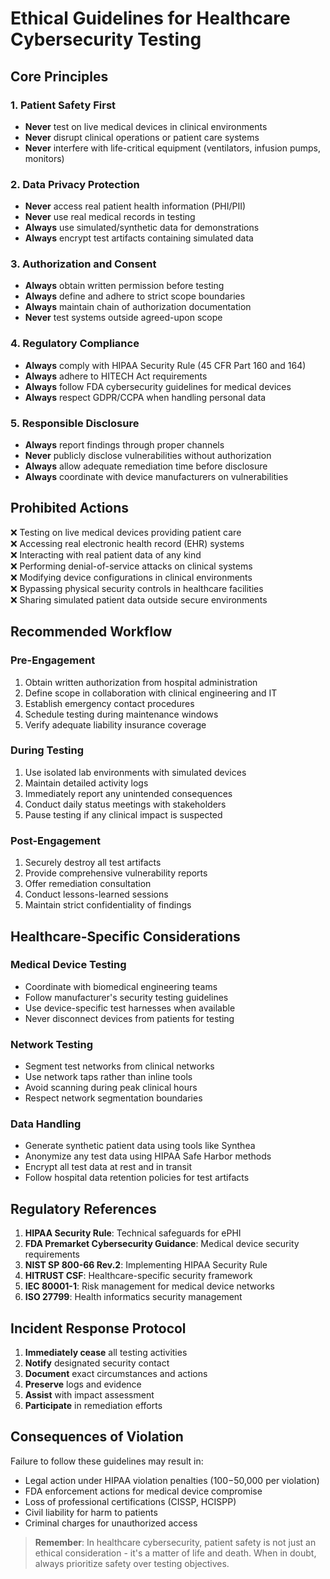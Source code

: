 # Ethical Guidelines for Healthcare Cybersecurity Testing

## Core Principles

### 1. Patient Safety First
- **Never** test on live medical devices in clinical environments
- **Never** disrupt clinical operations or patient care systems
- **Never** interfere with life-critical equipment (ventilators, infusion pumps, monitors)

### 2. Data Privacy Protection
- **Never** access real patient health information (PHI/PII)
- **Never** use real medical records in testing
- **Always** use simulated/synthetic data for demonstrations
- **Always** encrypt test artifacts containing simulated data

### 3. Authorization and Consent
- **Always** obtain written permission before testing
- **Always** define and adhere to strict scope boundaries
- **Always** maintain chain of authorization documentation
- **Never** test systems outside agreed-upon scope

### 4. Regulatory Compliance
- **Always** comply with HIPAA Security Rule (45 CFR Part 160 and 164)
- **Always** adhere to HITECH Act requirements
- **Always** follow FDA cybersecurity guidelines for medical devices
- **Always** respect GDPR/CCPA when handling personal data

### 5. Responsible Disclosure
- **Always** report findings through proper channels
- **Never** publicly disclose vulnerabilities without authorization
- **Always** allow adequate remediation time before disclosure
- **Always** coordinate with device manufacturers on vulnerabilities

## Prohibited Actions

❌ Testing on live medical devices providing patient care  
❌ Accessing real electronic health record (EHR) systems  
❌ Interacting with real patient data of any kind  
❌ Performing denial-of-service attacks on clinical systems  
❌ Modifying device configurations in clinical environments  
❌ Bypassing physical security controls in healthcare facilities  
❌ Sharing simulated patient data outside secure environments  

## Recommended Workflow

### Pre-Engagement
1. Obtain written authorization from hospital administration
2. Define scope in collaboration with clinical engineering and IT
3. Establish emergency contact procedures
4. Schedule testing during maintenance windows
5. Verify adequate liability insurance coverage

### During Testing
1. Use isolated lab environments with simulated devices
2. Maintain detailed activity logs
3. Immediately report any unintended consequences
4. Conduct daily status meetings with stakeholders
5. Pause testing if any clinical impact is suspected

### Post-Engagement
1. Securely destroy all test artifacts
2. Provide comprehensive vulnerability reports
3. Offer remediation consultation
4. Conduct lessons-learned sessions
5. Maintain strict confidentiality of findings

## Healthcare-Specific Considerations

### Medical Device Testing
- Coordinate with biomedical engineering teams
- Follow manufacturer's security testing guidelines
- Use device-specific test harnesses when available
- Never disconnect devices from patients for testing

### Network Testing
- Segment test networks from clinical networks
- Use network taps rather than inline tools
- Avoid scanning during peak clinical hours
- Respect network segmentation boundaries

### Data Handling
- Generate synthetic patient data using tools like Synthea
- Anonymize any test data using HIPAA Safe Harbor methods
- Encrypt all test data at rest and in transit
- Follow hospital data retention policies for test artifacts

## Regulatory References

1. **HIPAA Security Rule**: Technical safeguards for ePHI  
2. **FDA Premarket Cybersecurity Guidance**: Medical device security requirements  
3. **NIST SP 800-66 Rev.2**: Implementing HIPAA Security Rule  
4. **HITRUST CSF**: Healthcare-specific security framework  
5. **IEC 80001-1**: Risk management for medical device networks  
6. **ISO 27799**: Health informatics security management  

## Incident Response Protocol

1. **Immediately cease** all testing activities  
2. **Notify** designated security contact  
3. **Document** exact circumstances and actions  
4. **Preserve** logs and evidence  
5. **Assist** with impact assessment  
6. **Participate** in remediation efforts  

## Consequences of Violation

Failure to follow these guidelines may result in:
- Legal action under HIPAA violation penalties ($100-$50,000 per violation)
- FDA enforcement actions for medical device compromise
- Loss of professional certifications (CISSP, HCISPP)
- Civil liability for harm to patients
- Criminal charges for unauthorized access

> **Remember**: In healthcare cybersecurity, patient safety is not just an ethical consideration - it's a matter of life and death. When in doubt, always prioritize safety over testing objectives.
